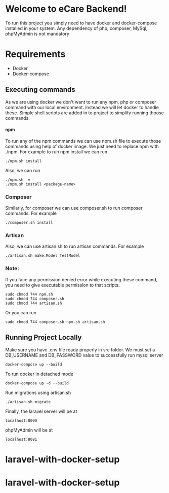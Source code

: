 # Welcome to eCare Backend!

To run this project you simply need to have docker and docker-compose installed in your system. Any dependency of php, composer, MySql, phpMyAdmin is not mandatory

# Requirements
- Docker
- Docker-compose

## Executing commands
As we are using docker we don't want to run any npm, php or composer command with our local environment. Instead we will let docker to handle these. Simple shell scripts are added in to project to simplify running thoose commands.

#### **npm**
To run any of the npm commands we can use npm.sh file to execute those commands using help of docker image. We just need to replace npm with ./npm. For example to run npm install we can run

    ./npm.sh install
Also, we can run

    ./npm.sh -v
    ./npm.sh install <package-name>

### **Composer**
Similarly, for composer we can use composer.sh to run composer commands. For example

    ./composer.sh install

### **Artisan**
Also, we can use  artisan.sh to run artisan commands. For example

    ./artisan.sh make:Model TestModel

### Note:
If you face any permission denied error while executing these command, you need to give executable permission to that scripts.

    sudo chmod 744 npm.sh
    sudo chmod 744 composer.sh
    sudo chmod 744 artisan.sh

Or you can run

    sudo chmod 744 composer.sh npm.sh artisan.sh

## Running Project Locally
Make sure you have .env file ready properly in src folder. We must set a DB_USERNAME and DB_PASSWORD value to successfully run mysql server

    docker-compose up --build

To run docker in detached mode

    docker-compose up -d --build

Run migrations using artisan.sh

    ./artisan.sh migrate

Finally, the laravel server will be at

    localhost:8000

phpMyAdmin will be at

    localhost:8081
# laravel-with-docker-setup
# laravel-with-docker-setup
